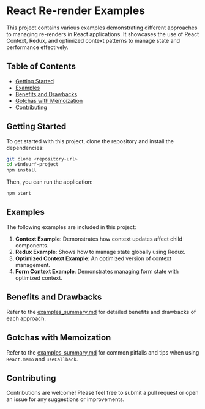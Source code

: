 # React Re-render Examples

This project contains various examples demonstrating different approaches to managing re-renders in React applications. It showcases the use of React Context, Redux, and optimized context patterns to manage state and performance effectively.

## Table of Contents
- [Getting Started](#getting-started)
- [Examples](#examples)
- [Benefits and Drawbacks](#benefits-and-drawbacks)
- [Gotchas with Memoization](#gotchas-with-memoization)
- [Contributing](#contributing)

## Getting Started

To get started with this project, clone the repository and install the dependencies:

```bash
git clone <repository-url>
cd windsurf-project
npm install
```

Then, you can run the application:

```bash
npm start
```

## Examples

The following examples are included in this project:
1. **Context Example**: Demonstrates how context updates affect child components.
2. **Redux Example**: Shows how to manage state globally using Redux.
3. **Optimized Context Example**: An optimized version of context management.
4. **Form Context Example**: Demonstrates managing form state with optimized context.

## Benefits and Drawbacks

Refer to the [examples_summary.md](src/examples_summary.md) for detailed benefits and drawbacks of each approach.

## Gotchas with Memoization

Refer to the [examples_summary.md](src/examples_summary.md) for common pitfalls and tips when using `React.memo` and `useCallback`.

## Contributing

Contributions are welcome! Please feel free to submit a pull request or open an issue for any suggestions or improvements.
